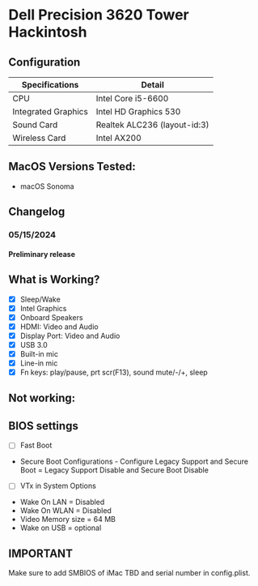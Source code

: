 # Dell Precision 3620 Tower Hackintosh

## Configuration

| Specifications      | Detail                       |
| ------------------- | ---------------------------- |
| CPU                 | Intel Core i5-6600 |
| Integrated Graphics | Intel HD Graphics 530 |
| Sound Card          | Realtek ALC236 (layout-id:3) |
| Wireless Card       | Intel AX200              |

## MacOS Versions Tested:

- macOS Sonoma

## Changelog

### 05/15/2024

#### Preliminary release 

## What is Working?

- [x] Sleep/Wake
- [x] Intel Graphics
- [x] Onboard Speakers
- [x] HDMI: Video and Audio
- [x] Display Port: Video and Audio
- [x] USB 3.0
- [x] Built-in mic
- [x] Line-in mic
- [x] Fn keys: play/pause, prt scr(F13), sound mute/-/+, sleep

## Not working:

## BIOS settings

- [ ] Fast Boot
- Secure Boot Configurations - Configure Legacy Support and Secure Boot = Legacy Support Disable and Secure Boot Disable
- [ ] VTx in System Options
- Wake On LAN = Disabled
- Wake On WLAN = Disabled
- Video Memory size = 64 MB
- Wake on USB = optional

## IMPORTANT

Make sure to add SMBIOS of iMac TBD and serial number in config.plist.
